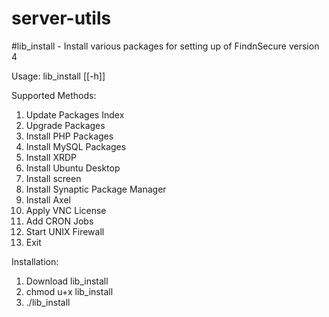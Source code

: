 server-utils
============

#lib_install - Install various packages for setting up of FindnSecure version 4

Usage:
lib_install [[-h]]

Supported Methods:
1) Update Packages Index
2) Upgrade Packages
3) Install PHP Packages
4) Install MySQL Packages
5) Install XRDP
6) Install Ubuntu Desktop
7) Install screen
8) Install Synaptic Package Manager
9) Install Axel
10) Apply VNC License
11) Add CRON Jobs
12) Start UNIX Firewall
0) Exit

Installation:
1) Download lib_install
2) chmod u+x lib_install
3) ./lib_install
